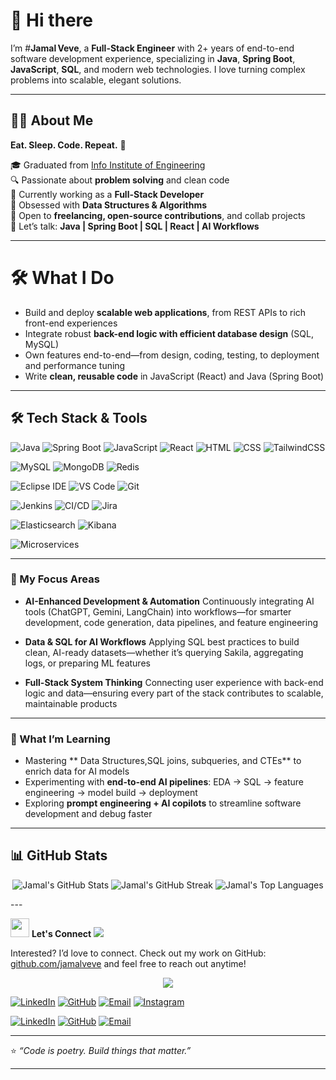 # **👋 Hi there**


I’m #**Jamal Veve**, a **Full-Stack Engineer** with 2+ years of end-to-end software development experience, specializing in **Java**, **Spring Boot**, **JavaScript**, **SQL**, and modern web technologies. I love turning complex problems into scalable, elegant solutions.

---

## 👨‍💻 About Me

**Eat. Sleep. Code. Repeat.** 🔁

🎓 Graduated from [Info Institute of Engineering](https://infoengg.com/)  
🔍 Passionate about **problem solving** and clean code  
🔭 Currently working as a **Full-Stack Developer**  
🌱 Obsessed with **Data Structures & Algorithms**  
🤝 Open to **freelancing, open-source contributions**, and collab projects  
💬 Let’s talk: **Java | Spring Boot | SQL | React | AI Workflows**

---

# **🛠 What I Do**

* Build and deploy **scalable web applications**, from REST APIs to rich front-end experiences
* Integrate robust **back-end logic with efficient database design** (SQL, MySQL)
* Own features end-to-end—from design, coding, testing, to deployment and performance tuning
* Write **clean, reusable code** in JavaScript (React) and Java (Spring Boot)

---
## 🛠️ Tech Stack & Tools

![Java](https://img.shields.io/badge/Java-007396?style=for-the-badge&logo=java&logoColor=white)
![Spring Boot](https://img.shields.io/badge/Spring_Boot-6DB33F?style=for-the-badge&logo=spring-boot&logoColor=white)
![JavaScript](https://img.shields.io/badge/JavaScript-F7DF1E?style=for-the-badge&logo=javascript&logoColor=black)
![React](https://img.shields.io/badge/React-20232A?style=for-the-badge&logo=react&logoColor=61DAFB)
![HTML](https://img.shields.io/badge/HTML5-E34F26?style=for-the-badge&logo=html5&logoColor=white)
![CSS](https://img.shields.io/badge/CSS3-1572B6?style=for-the-badge&logo=css3&logoColor=white)
![TailwindCSS](https://img.shields.io/badge/TailwindCSS-38B2AC?style=for-the-badge&logo=tailwind-css&logoColor=white)

![MySQL](https://img.shields.io/badge/MySQL-005C84?style=for-the-badge&logo=mysql&logoColor=white)
![MongoDB](https://img.shields.io/badge/MongoDB-47A248?style=for-the-badge&logo=mongodb&logoColor=white)
![Redis](https://img.shields.io/badge/Redis-DC382D?style=for-the-badge&logo=redis&logoColor=white)

![Eclipse IDE](https://img.shields.io/badge/Eclipse-2C2255?style=for-the-badge&logo=eclipse&logoColor=white)
![VS Code](https://img.shields.io/badge/VS_Code-007ACC?style=for-the-badge&logo=visual-studio-code&logoColor=white)
![Git](https://img.shields.io/badge/Git-F05032?style=for-the-badge&logo=git&logoColor=white)

![Jenkins](https://img.shields.io/badge/Jenkins-D24939?style=for-the-badge&logo=jenkins&logoColor=white)
![CI/CD](https://img.shields.io/badge/CI/CD-3DDC84?style=for-the-badge&logo=github-actions&logoColor=white)
![Jira](https://img.shields.io/badge/Jira-0052CC?style=for-the-badge&logo=jira&logoColor=white)

![Elasticsearch](https://img.shields.io/badge/Elasticsearch-005571?style=for-the-badge&logo=elasticsearch&logoColor=white)
![Kibana](https://img.shields.io/badge/Kibana-E8478B?style=for-the-badge&logo=kibana&logoColor=white)

![Microservices](https://img.shields.io/badge/Microservices-FF6F00?style=for-the-badge&logo=spring&logoColor=white)

---

### **🎯 My Focus Areas**

* **AI-Enhanced Development & Automation**
  Continuously integrating AI tools (ChatGPT, Gemini, LangChain) into workflows—for smarter development, code generation, data pipelines, and feature engineering

* **Data & SQL for AI Workflows**
  Applying SQL best practices to build clean, AI-ready datasets—whether it’s querying Sakila, aggregating logs, or preparing ML features

* **Full-Stack System Thinking**
  Connecting user experience with back-end logic and data—ensuring every part of the stack contributes to scalable, maintainable products

---

### **🌱 What I’m Learning**

* Mastering ** Data Structures,SQL joins, subqueries, and CTEs** to enrich data for AI models
* Experimenting with **end-to-end AI pipelines**: EDA → SQL → feature engineering → model build → deployment
* Exploring **prompt engineering + AI copilots** to streamline software development and debug faster

---

## 📊 GitHub Stats

<p align="center">
  <img src="https://github-readme-stats.vercel.app/api?username=jamalveve&show_icons=true&theme=radical" alt="Jamal's GitHub Stats" />
  <img src="https://github-readme-streak-stats.herokuapp.com/?user=jamalveve&theme=radical" alt="Jamal's GitHub Streak" />
  <img src="https://github-readme-stats.vercel.app/api/top-langs/?username=jamalveve&layout=compact&theme=radical" alt="Jamal's Top Languages" />
</p>
---


<img src="https://media.giphy.com/media/hvRJCLFzcasrR4ia7z/giphy.gif" width="30"/> **Let's Connect**
<img src="https://readme-typing-svg.herokuapp.com?font=Fira+Code&size=22&duration=4000&pause=1000&color=F75C7E&width=435&lines=Let's+connect+and+collaborate!;Always+learning+something+new!;Full-Stack+Engineer+%7C+AI+Explorer" />

Interested? I’d love to connect. Check out my work on GitHub: [github.com/jamalveve](https://github.com/jamalveve) and feel free to reach out anytime!



<p align="center">
  <img src="https://readme-typing-svg.herokuapp.com?font=Fira+Code&size=22&pause=1000&color=58A6FF&center=true&vCenter=true&width=435&lines=Let's+Connect+and+Code!;Full-Stack+Engineer+%7C+AI+Explorer;Drop+a+message+anytime+🚀" />
</p>

[![LinkedIn](https://img.shields.io/badge/LinkedIn-blue?style=for-the-badge&logo=linkedin)](https://www.linkedin.com/in/jamal-veve/)
[![GitHub](https://img.shields.io/badge/GitHub-000?style=for-the-badge&logo=github)](https://github.com/jamalveve)
[![Email](https://img.shields.io/badge/Email-red?style=for-the-badge&logo=gmail&logoColor=white)](mailto:your.email@example.com)
[![Instagram](https://img.shields.io/badge/Instagram-E4405F?style=for-the-badge&logo=instagram&logoColor=white)](https://www.instagram.com/yourhandle)


[![LinkedIn](https://img.shields.io/badge/LinkedIn-blue?style=for-the-badge&logo=linkedin)](https://www.linkedin.com/in/jamal-veve/)
[![GitHub](https://img.shields.io/badge/GitHub-000?style=for-the-badge&logo=github)](https://github.com/jamalveve)
[![Email](https://img.shields.io/badge/Email-red?style=for-the-badge&logo=gmail&logoColor=white)](mailto:jamalveve01@gmail.com)

---

⭐️ *“Code is poetry. Build things that matter.”*


---

